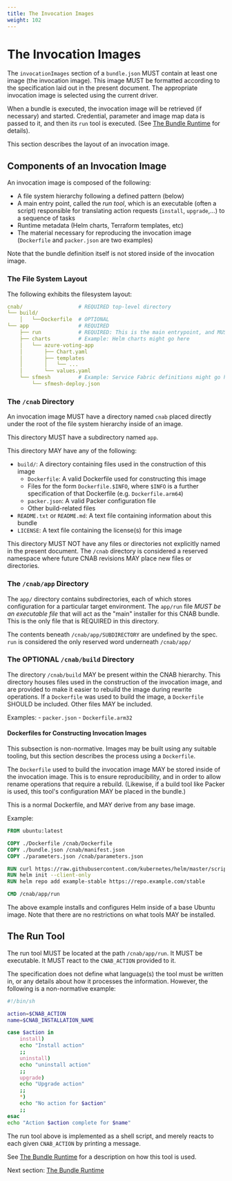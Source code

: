 ```yaml
---
title: The Invocation Images
weight: 102
---
```


# The Invocation Images

The `invocationImages` section of a `bundle.json` MUST contain at least one image (the invocation image). This image MUST be formatted according to the specification laid out in the present document.
The appropriate invocation image is selected using the current driver.

When a bundle is executed, the invocation image will be retrieved (if necessary) and started. Credential, parameter and image map data is passed to it, and then its `run` tool is executed. (See [The Bundle Runtime](103-bundle-runtime.md) for details).

This section describes the layout of an invocation image.

## Components of an Invocation Image

An invocation image is composed of the following:

- A file system hierarchy following a defined pattern (below)
- A main entry point, called the _run tool_, which is an executable (often a script) responsible for translating action requests (`install`, `upgrade`,...) to a sequence of tasks
- Runtime metadata (Helm charts, Terraform templates, etc)
- The material necessary for reproducing the invocation image (`Dockerfile` and `packer.json` are two examples)

Note that the bundle definition itself is not stored inside of the invocation image.

### The File System Layout

The following exhibits the filesystem layout:

```yaml
cnab/                  # REQUIRED top-level directory
└── build/
    │   └──Dockerfile​  # OPTIONAL
└── app​                # REQUIRED
    ├── run​            # REQUIRED: This is the main entrypoint, and MUST be executable
    ├── charts​         # Example: Helm charts might go here
    │   └── azure-voting-app​
    │       ├── Chart.yaml​
    │       ├── templates​​
    │       │   └── ...
    │       └── values.yaml​
    └── sfmesh​         # Example: Service Fabric definitions might go here
        └── sfmesh-deploy.json
```

### The `/cnab` Directory

An invocation image MUST have a directory named `cnab` placed directly under the root of the file system hierarchy inside of an image.

This directory MUST have a subdirectory named `app`.

This directory MAY have any of the following:

- `build/`: A directory containing files used in the construction of this image
    - `Dockerfile`: A valid Dockerfile used for constructing this image
    - Files for the form `Dockerfile.$INFO`, where `$INFO` is a further specification of that Dockerfile (e.g. `Dockerfile.arm64`)
    - `packer.json`: A valid Packer configuration file
    - Other build-related files
- `README.txt` or `README.md`: A text file containing information about this bundle
- `LICENSE`: A text file containing the license(s) for this image

This directory MUST NOT have any files or directories not explicitly named in the present document. The `/cnab` directory is considered a reserved namespace where future CNAB revisions MAY place new files or directories.

### The `/cnab/app` Directory

The `app/` directory contains subdirectories, each of which stores configuration for a particular target environment. The `app/run` file _MUST be an executable file_ that will act as the "main" installer for this CNAB bundle. This is the only file that is REQUIRED in this directory.

The contents beneath `/cnab/app/SUBDIRECTORY` are undefined by the spec. `run` is considered the only reserved word underneath `/cnab/app/`

### The OPTIONAL `/cnab/build` Directory

The directory `/cnab/build` MAY be present within the CNAB hierarchy. This directory houses files used in the construction of the invocation image, and are provided to make it easier to rebuild the image during rewrite operations. If a `Dockerfile` was used to build the image, a `Dockerfile` SHOULD be included. Other files MAY be included.

Examples:
    - `packer.json`
    - `Dockerfile.arm32`

#### Dockerfiles for Constructing Invocation Images

This subsection is non-normative. Images may be built using any suitable tooling, but this section describes the process using a `Dockerfile`.

The `Dockerfile` used to build the invocation image MAY be stored inside of the invocation image. This is to ensure reproducibility, and in order to allow rename operations that require a rebuild. (Likewise, if a build tool like Packer is used, this tool's configuration MAY be placed in the bundle.)

This is a normal Dockerfile, and MAY derive from any base image.

Example:

```Dockerfile
FROM ubuntu:latest

COPY ./Dockerfile /cnab/Dockerfile
COPY ./bundle.json /cnab/manifest.json
COPY ./parameters.json /cnab/parameters.json

RUN curl https://raw.githubusercontent.com/kubernetes/helm/master/scripts/get | bash
RUN helm init --client-only
RUN helm repo add example-stable https://repo.example.com/stable

CMD /cnab/app/run
```

The above example installs and configures Helm inside of a base Ubuntu image. Note that there are no restrictions on what tools MAY be installed.

## The Run Tool

The run tool MUST be located at the path `/cnab/app/run`. It MUST be executable. It MUST react to the `CNAB_ACTION` provided to it.

The specification does not define what language(s) the tool must be written in, or any details about how it processes the information. However, the following is a non-normative example:

```bash
#!/bin/sh

action=$CNAB_ACTION
name=$CNAB_INSTALLATION_NAME 

case $action in
    install)
    echo "Install action"
    ;;
    uninstall)
    echo "uninstall action"
    ;;
    upgrade)
    echo "Upgrade action"
    ;;
    *)
    echo "No action for $action"
    ;;
esac
echo "Action $action complete for $name"
```

The run tool above is implemented as a shell script, and merely reacts to each given `CNAB_ACTION` by printing a message.

See [The Bundle Runtime](103-bundle-runtime.md) for a description on how this tool is used.

Next section: [The Bundle Runtime](103-bundle-runtime.md)
